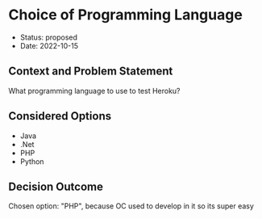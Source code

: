 # Choice of Programming Language

* Status: proposed
* Date: 2022-10-15

## Context and Problem Statement

What programming language to use to test Heroku?

## Considered Options

* Java
* .Net
* PHP
* Python

## Decision Outcome

Chosen option: "PHP", because OC used to develop in it so its super easy
